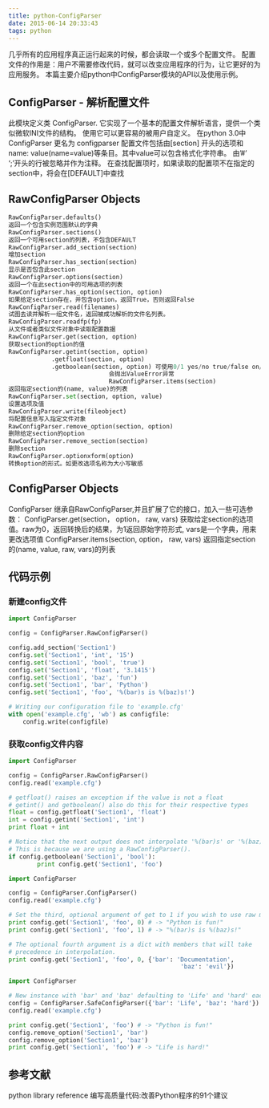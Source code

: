 ```yaml
---
title: python-ConfigParser
date: 2015-06-14 20:33:43
tags: python
---
```


几乎所有的应用程序真正运行起来的时候，都会读取一个或多个配置文件。
配置文件的作用是：用户不需要修改代码，就可以改变应用程序的行为，让它更好的为应用服务。
本篇主要介绍python中ConfigParser模块的API以及使用示例。

## ConfigParser - 解析配置文件

此模块定义类 ConfigParser. 它实现了一个基本的配置文件解析语言，提供一个类似微软INI文件的结构。
使用它可以更容易的被用户自定义。
在python 3.0中ConfigParser 更名为 configparser
配置文件包括由[section] 开头的选项和name: value(name=value)等条目。其中value可以包含格式化字符串。
由’#’ ‘;’开头的行被忽略并作为注释。
在查找配置项时，如果读取的配置项不在指定的section中，将会在[DEFAULT]中查找

## RawConfigParser Objects

``` python
RawConfigParser.defaults()
返回一个包含实例范围默认的字典
RawConfigParser.sections()
返回一个可用section的列表，不包含DEFAULT
RawConfigParser.add_section(section)
增加section
RawConfigParser.has_section(section)
显示是否包含此section
RawConfigParser.options(section)
返回一个在此section中的可用选项的列表
RawConfigParser.has_option(section, option)
如果给定section存在，并包含option，返回True，否则返回False
RawConfigParser.read(filenames)
试图去读并解析一组文件名，返回被成功解析的文件名列表。
RawConfigParser.readfp(fp)
从文件或者类似文件对象中读取配置数据
RawConfigParser.get(section, option)
获取section的option的值
RawConfigParser.getint(section, option) 
            .getfloat(section, option)
            .getboolean(section, option) 可使用0/1 yes/no true/false on/off 将会转化为True, False，其他值
                            会抛出ValueError异常
                            RawConfigParser.items(section)
返回指定section的(name, value)的列表
RawConfigParser.set(section, option, value)
设置选项及值
RawConfigParser.write(fileobject)
将配置信息写入指定文件对象
RawConfigParser.remove_option(section, option)
删除给定section的option
RawConfigParser.remove_section(section)
删除section
RawConfigParser.optionxform(option)
转换option的形式。如更改选项名称为大小写敏感
```

## ConfigParser Objects

ConfigParser 继承自RawConfigParser,并且扩展了它的接口，加入一些可选参数：
ConfigParser.get(section， option， raw, vars)
    获取给定section的选项值。raw为0，返回转换后的结果，为1返回原始字符形式, vars是一个字典，用来更改选项值
ConfigParser.items(section, option， raw, vars)
    返回指定section的(name, value, raw, vars)的列表

## 代码示例

### 新建config文件

``` python
import ConfigParser

config = ConfigParser.RawConfigParser()

config.add_section('Section1')
config.set('Section1', 'int', '15')
config.set('Section1', 'bool', 'true')
config.set('Section1', 'float', '3.1415')
config.set('Section1', 'baz', 'fun')
config.set('Section1', 'bar', 'Python')
config.set('Section1', 'foo', '%(bar)s is %(baz)s!')

# Writing our configuration file to 'example.cfg'
with open('example.cfg', 'wb') as configfile:
    config.write(configfile)
```

### 获取config文件内容

``` python
import ConfigParser

config = ConfigParser.RawConfigParser()
config.read('example.cfg')

# getfloat() raises an exception if the value is not a float
# getint() and getboolean() also do this for their respective types
float = config.getfloat('Section1', 'float')
int = config.getint('Section1', 'int')
print float + int

# Notice that the next output does not interpolate '%(bar)s' or '%(baz)s'.
# This is because we are using a RawConfigParser().
if config.getboolean('Section1', 'bool'):
        print config.get('Section1', 'foo')
```

``` python
import ConfigParser

config = ConfigParser.ConfigParser()
config.read('example.cfg')

# Set the third, optional argument of get to 1 if you wish to use raw mode.
print config.get('Section1', 'foo', 0) # -> "Python is fun!"
print config.get('Section1', 'foo', 1) # -> "%(bar)s is %(baz)s!"

# The optional fourth argument is a dict with members that will take
# precedence in interpolation.
print config.get('Section1', 'foo', 0, {'bar': 'Documentation',
                                                'baz': 'evil'})
```

``` python
import ConfigParser

# New instance with 'bar' and 'baz' defaulting to 'Life' and 'hard' each
config = ConfigParser.SafeConfigParser({'bar': 'Life', 'baz': 'hard'})
config.read('example.cfg')

print config.get('Section1', 'foo') # -> "Python is fun!"
config.remove_option('Section1', 'bar')
config.remove_option('Section1', 'baz')
print config.get('Section1', 'foo') # -> "Life is hard!"
```

## 参考文献

python library reference
编写高质量代码:改善Python程序的91个建议


